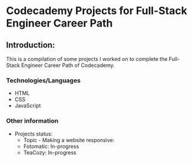 # Codecademy Projects for Full-Stack Engineer Career Path

## Introduction: 

This is a compilation of some projects I worked on to complete the Full-Stack Engineer Career Path of Codecademy. 

### Technologies/Languages

* HTML
* CSS
* JavaScript

### Other information

- Projects status: 
    * Topic - Making a website responsive:
    - Fotomatic: In-progress
    - TeaCozy: In-progress
